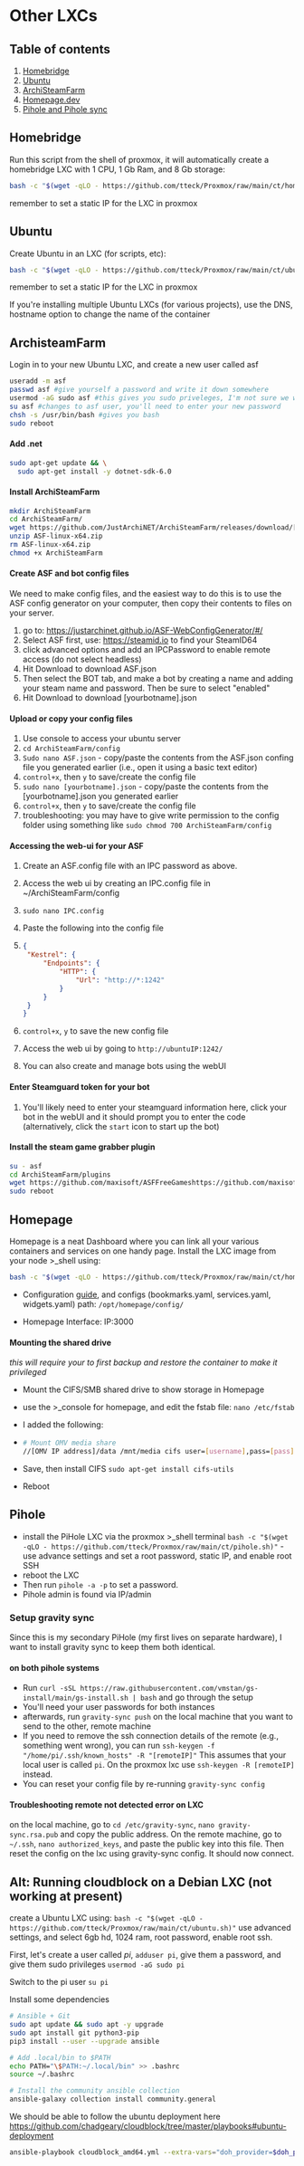 # Other LXCs

## Table of contents

1. [Homebridge](#Homebridge)
2. [Ubuntu](#Ubuntu)
3. [ArchiSteamFarm](#ArchiSteamFarm)
4. [Homepage.dev](#Homepage)
5. [Pihole and Pihole sync](#pihole)

## Homebridge

Run this script from the shell of proxmox, it will automatically create a homebridge LXC with 1 CPU, 1 Gb Ram, and 8 Gb storage:

```bash
bash -c "$(wget -qLO - https://github.com/tteck/Proxmox/raw/main/ct/homebridge.sh)"
```

remember to set a static IP for the LXC in proxmox

## Ubuntu 

Create Ubuntu in an LXC (for scripts, etc):

```bash
bash -c "$(wget -qLO - https://github.com/tteck/Proxmox/raw/main/ct/ubuntu.sh)"
```

remember to set a static IP for the LXC in proxmox

If you're installing multiple Ubuntu LXCs (for various projects), use the DNS, hostname option to change the name of the container

## ArchisteamFarm

Login in to your new Ubuntu LXC, and create a new user called asf

```bash
useradd -m asf
passwd asf #give yourself a password and write it down somewhere
usermod -aG sudo asf #this gives you sudo priveleges, I'm not sure we want to do that
su asf #changes to asf user, you'll need to enter your new password
chsh -s /usr/bin/bash #gives you bash 
sudo reboot
```

#### Add .net

```bash
sudo apt-get update && \
  sudo apt-get install -y dotnet-sdk-6.0
```

#### Install ArchiSteamFarm

```bash
mkdir ArchiSteamFarm
cd ArchiSteamFarm/
wget https://github.com/JustArchiNET/ArchiSteamFarm/releases/download/[find newest release for ASF-linux-x64 and enter it here] #you'll need the find the latest version
unzip ASF-linux-x64.zip
rm ASF-linux-x64.zip
chmod +x ArchiSteamFarm
```

#### Create ASF and bot config files

We need to make config files, and the easiest way to do this is to use the ASF config generator on your computer, then copy their contents to files on your server.

1. go to: https://justarchinet.github.io/ASF-WebConfigGenerator/#/
2. Select ASF first, use: https://steamid.io to find your SteamID64 
3. click advanced options and add an IPCPassword to enable remote access (do not select headless)
4. Hit Download to download ASF.json
5. Then select the BOT tab, and make a bot by creating a name and adding your steam name and password. Then be sure to select "enabled"
6. Hit Download to download [yourbotname].json

#### Upload or copy your config files

1. Use console to access your ubuntu server
2. `cd ArchiSteamFarm/config`
3. `Sudo nano ASF.json` - copy/paste the contents from the ASF.json confing file you generated earlier (i.e., open it using a basic text editor)
4. `control+x`, then `y` to save/create the config file
5. `sudo nano [yourbotname].json` - copy/paste the contents from the [yourbotname].json you generated earlier
6. `control+x`, then `y` to save/create the config file
7. troubleshooting: you may have to give write permission to the config folder using something like `sudo chmod 700 ArchiSteamFarm/config`

#### Accessing the web-ui for your ASF

1. Create an ASF.config file with an IPC password as above.
2. Access the web ui by creating an IPC.config file in ~/ArchiSteamFarm/config
3. `sudo nano IPC.config`
4. Paste the following into the config file

5. ```json
   {
   	"Kestrel": {
   		"Endpoints": {
   			"HTTP": {
   				"Url": "http://*:1242"
   			}
   		}
   	}
   }
   ```

6. `control+x`, `y` to save the new config file

7. Access the web ui by going to `http://ubuntuIP:1242/`

8. You can also create and manage bots using the webUI

#### Enter Steamguard token for your bot

1. You'll likely need to enter your steamguard information here, click your bot in the webUI and it should prompt you to enter the code (alternatively, click the `start` icon to start up the bot)

#### Install the steam game grabber plugin

```bash
su - asf
cd ArchiSteamFarm/plugins
wget https://github.com/maxisoft/ASFFreeGameshttps://github.com/maxisoft/ASFFreeGames #be sure to update with the latest .dll release 
sudo reboot
```

## Homepage

Homepage is a neat Dashboard where you can link all your various containers and services on one handy page. Install the LXC image from your node >_shell using:

```bash
bash -c "$(wget -qLO - https://github.com/tteck/Proxmox/raw/main/ct/homepage.sh)"
```

- Configuration [guide](https://gethomepage.dev/en/configs/services/), and configs (bookmarks.yaml, services.yaml, widgets.yaml) path: `/opt/homepage/config/`

- Homepage Interface: IP:3000

#### Mounting the shared drive

*this will require your to first backup and restore the container to make it privileged*

- Mount the CIFS/SMB shared drive to show storage in Homepage

- use the >_console for homepage, and edit the fstab file: `nano /etc/fstab`

- I added the following:

- ```bash
  # Mount OMV media share
  //[OMV IP address]/data /mnt/media cifs user=[username],pass=[pass],uid=1000,gid=1000,noperm 0 0
  ```

- Save, then install CIFS `sudo apt-get install cifs-utils`

- Reboot

## Pihole

- install the PiHole LXC via the proxmox >_shell terminal `bash -c "$(wget -qLO - https://github.com/tteck/Proxmox/raw/main/ct/pihole.sh)"` - use advance settings and set a root password, static IP, and enable root SSH
- reboot the LXC
- Then run `pihole -a -p` to set a password.
- Pihole admin is found via IP/admin

### Setup gravity sync

Since this is my secondary PiHole (my first lives on separate hardware), I want to install gravity sync to keep them both identical.

#### on both pihole systems

- Run `curl -sSL https://raw.githubusercontent.com/vmstan/gs-install/main/gs-install.sh | bash` and go through the setup
- You'll need your user passwords for both instances
- afterwards, run `gravity-sync push` on the local machine that you want to send to the other, remote machine
- If you need to remove the ssh connection details of the remote (e.g., something went wrong), you can run `ssh-keygen -f "/home/pi/.ssh/known_hosts" -R "[remoteIP]"` This assumes that your local user is called `pi`. On the proxmox lxc use `ssh-keygen -R [remoteIP]` instead.
- You can reset your config file by re-running `gravity-sync config` 

#### Troubleshooting remote not detected error on LXC

on the local machine, go to `cd /etc/gravity-sync`, `nano gravity-sync.rsa.pub` and copy the public address. On the remote machine, go to `~/.ssh`, `nano authorized_keys`, and paste the public key into this file. Then reset the config on the lxc using gravity-sync config. It should now connect. 

## Alt: Running cloudblock on a Debian LXC (not working at present)

create a Ubuntu LXC using: `bash -c "$(wget -qLO - https://github.com/tteck/Proxmox/raw/main/ct/ubuntu.sh)"` use advanced settings, and select 6gb hd, 1024 ram, root password, enable root ssh.

First, let's create a user called *pi*, `adduser pi`, give them a password, and give them sudo privileges `usermod -aG sudo pi`

Switch to the pi user `su pi` 

Install some dependencies

```bash
# Ansible + Git
sudo apt update && sudo apt -y upgrade
sudo apt install git python3-pip
pip3 install --user --upgrade ansible

# Add .local/bin to $PATH
echo PATH="\$PATH:~/.local/bin" >> .bashrc
source ~/.bashrc

# Install the community ansible collection
ansible-galaxy collection install community.general
```

We should be able to follow the ubuntu deployment here https://github.com/chadgeary/cloudblock/tree/master/playbooks#ubuntu-deployment

```bash
ansible-playbook cloudblock_amd64.yml --extra-vars="doh_provider=$doh_provider dns_novpn=$dns_novpn wireguard_peers=$wireguard_peers vpn_traffic=$vpn_traffic docker_network=$docker_network docker_gw=$docker_gw docker_doh=$docker_doh docker_pihole=$docker_pihole docker_wireguard=$docker_wireguard docker_webproxy=$docker_webproxy wireguard_network=$wireguard_network wireguard_hostname=$wireguard_hostname"
```


